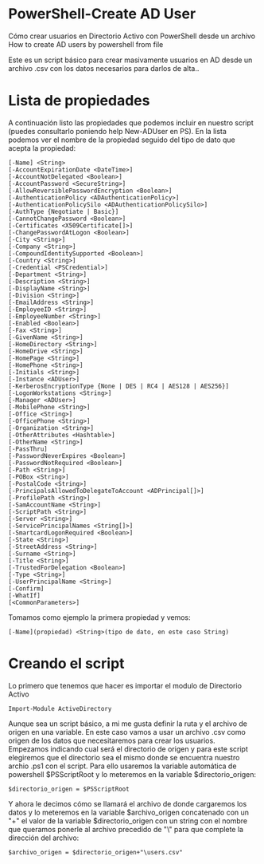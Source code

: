 # PowerShell-Create AD User
Cómo crear usuarios en Directorio Activo con PowerShell desde un archivo<br>
How to create AD users by powershell from file

Este es un script básico para crear masivamente usuarios en AD desde un archivo .csv con los datos necesarios para darlos de alta..

# Lista de propiedades

A continuación listo las propiedades que podemos incluir en nuestro script (puedes consultarlo poniendo help New-ADUser en PS). En la lista podemos ver el nombre de la propiedad seguido del tipo de dato que acepta la propiedad: <br>

<pre><code>[-Name] &lt;String&gt;
[-AccountExpirationDate &lt;DateTime&gt;]
[-AccountNotDelegated &lt;Boolean&gt;]
[-AccountPassword &lt;SecureString&gt;]
[-AllowReversiblePasswordEncryption &lt;Boolean&gt;]
[-AuthenticationPolicy &lt;ADAuthenticationPolicy&gt;]
[-AuthenticationPolicySilo &lt;ADAuthenticationPolicySilo&gt;]
[-AuthType {Negotiate | Basic}]
[-CannotChangePassword &lt;Boolean&gt;]
[-Certificates &lt;X509Certificate[]&gt;]
[-ChangePasswordAtLogon &lt;Boolean&gt;]
[-City &lt;String&gt;]
[-Company &lt;String&gt;]
[-CompoundIdentitySupported &lt;Boolean&gt;]
[-Country &lt;String&gt;]
[-Credential &lt;PSCredential&gt;]
[-Department &lt;String&gt;]
[-Description &lt;String&gt;]
[-DisplayName &lt;String&gt;]
[-Division &lt;String&gt;]
[-EmailAddress &lt;String&gt;]
[-EmployeeID &lt;String&gt;]
[-EmployeeNumber &lt;String&gt;]
[-Enabled &lt;Boolean&gt;]
[-Fax &lt;String&gt;]
[-GivenName &lt;String&gt;]
[-HomeDirectory &lt;String&gt;]
[-HomeDrive &lt;String&gt;]
[-HomePage &lt;String&gt;]
[-HomePhone &lt;String&gt;]
[-Initials &lt;String&gt;]
[-Instance &lt;ADUser&gt;]
[-KerberosEncryptionType {None | DES | RC4 | AES128 | AES256}]
[-LogonWorkstations &lt;String&gt;]
[-Manager &lt;ADUser&gt;]
[-MobilePhone &lt;String&gt;]
[-Office &lt;String&gt;]
[-OfficePhone &lt;String&gt;]
[-Organization &lt;String&gt;]
[-OtherAttributes &lt;Hashtable&gt;]
[-OtherName &lt;String&gt;]
[-PassThru]
[-PasswordNeverExpires &lt;Boolean&gt;]
[-PasswordNotRequired &lt;Boolean&gt;]
[-Path &lt;String&gt;]
[-POBox &lt;String&gt;]
[-PostalCode &lt;String&gt;]
[-PrincipalsAllowedToDelegateToAccount &lt;ADPrincipal[]&gt;]
[-ProfilePath &lt;String&gt;]
[-SamAccountName &lt;String&gt;]
[-ScriptPath &lt;String&gt;]
[-Server &lt;String&gt;]
[-ServicePrincipalNames &lt;String[]&gt;]
[-SmartcardLogonRequired &lt;Boolean&gt;]
[-State &lt;String&gt;]
[-StreetAddress &lt;String&gt;]
[-Surname &lt;String&gt;]
[-Title &lt;String&gt;]
[-TrustedForDelegation &lt;Boolean&gt;]
[-Type &lt;String&gt;]
[-UserPrincipalName &lt;String&gt;]
[-Confirm]
[-WhatIf]
[&lt;CommonParameters&gt;]</code></pre>

Tomamos como ejemplo la primera propiedad y vemos:<br>
<pre><code>[-Name](propiedad) &lt;String&gt;(tipo de dato, en este caso String)</code></pre>

# Creando el script
Lo primero que tenemos que hacer es importar el modulo de Directorio Activo
<pre><code>Import-Module ActiveDirectory</code></pre>

Aunque sea un script básico, a mi me gusta definir la ruta y el archivo de origen en una variable. En este caso vamos a usar un archivo .csv como origen de los datos que necesitaremos para crear los usuarios. <br>
Empezamos indicando cual será el directorio de origen y para este script elegiremos que el directorio sea el mismo donde se encuentra nuestro archio .ps1 con el script. Para ello usaremos la variable automática de powershell $PSScriptRoot y lo meteremos en la variable $directorio_origen:
<pre><code>$directorio_origen = $PSScriptRoot</code></pre>
Y ahora le decimos cómo se llamará el archivo de donde cargaremos los datos y lo meteremos en la variable $archivo_origen concatenado con un "+" el valor de la variable $directorio_origen con un string con el nombre que queramos ponerle al archivo precedido de "\\" para que complete la dirección del archivo:
<pre><code>$archivo_origen = $directorio_origen+"\users.csv"</code></pre>
